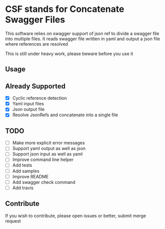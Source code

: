 # CSF stands for Concatenate Swagger Files
This software relies on swagger support of json ref to divide a swagger file into multiple files.
It reads swagger file written in yaml and output a json file where references are resolved


This is still under heavy work, please beware before you use it

## Usage

## Already Supported
- [x] Cyclic reference detection
- [x] Yaml input files
- [x] Json output file
- [x] Resolve JsonRefs and concatenate into a single file

## TODO
- [ ] Make more explicit error messages
- [ ] Support yaml output as well as json
- [ ] Support json input as well as yaml
- [ ] Improve command line helper
- [ ] Add tests
- [ ] Add samples
- [ ] Improve README
- [ ] Add swagger check command
- [ ] Add travis

## Contribute
If you wish to contribute, please open issues or better, submit merge request
